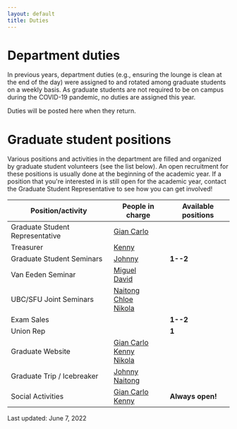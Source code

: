 ```yaml
---
layout: default
title: Duties
---
```


# Department duties

In previous years, department duties
(e.g., ensuring the lounge is clean at the end of the day)
were assigned to and rotated among graduate students on a weekly basis.
As graduate students are not required to be on campus during the COVID-19 pandemic,
 no duties are assigned this year.

Duties will be posted here when they return.

# Graduate student positions

Various positions and activities in the department are filled and organized by
graduate student volunteers (see the list below).
An open recruitment for these positions is usually done at the beginning of the academic year.
If a position that you're interested in is still open for the academic year,
contact the Graduate Student Representative to see how you can get involved!

| Position/activity | People in charge | Available positions |
| ----------------- | ---------------- | ------------------- |
| Graduate Student Representative | [Gian Carlo](https://www.stat.ubc.ca/users/gian-carlo-di-luvi) | |
| Treasurer | [Kenny](https://www.stat.ubc.ca/users/kenny-chiu) | |
| Graduate Student Seminars | [Johnny](https://www.stat.ubc.ca/users/quanhan-johnny-xi) | **1--2** |
| Van Eeden Seminar | [Miguel](https://www.stat.ubc.ca/users/miguel-biron-lattes)<br/>[David](https://www.stat.ubc.ca/users/zuheng-david-xu) | |
| UBC/SFU Joint Seminars | [Naitong](https://www.stat.ubc.ca/users/naitong-chen)<br/>[Chloe](https://www.stat.ubc.ca/users/xinyuan-chloe-you)<br/>[Nikola](https://www.stat.ubc.ca/users/nikola-surjanovic) |  |
| Exam Sales | | **1--2** |
| Union Rep	| | **1** |
| Graduate Website | [Gian Carlo](https://www.stat.ubc.ca/users/gian-carlo-di-luvi)<br/>[Kenny](https://www.stat.ubc.ca/users/kenny-chiu)<br/>[Nikola](https://www.stat.ubc.ca/users/nikola-surjanovic) | |
| Graduate Trip / Icebreaker | [Johnny](https://www.stat.ubc.ca/users/quanhan-johnny-xi)<br/>[Naitong](https://www.stat.ubc.ca/users/naitong-chen) | |
| Social Activities | [Gian Carlo](https://www.stat.ubc.ca/users/gian-carlo-di-luvi)<br/>[Kenny](https://www.stat.ubc.ca/users/kenny-chiu) | **Always open!** |

Last updated: June 7, 2022
